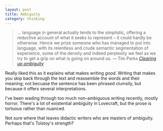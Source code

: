 ```yaml
---
layout: post
title: Ambiguity
category: thinking
---
```


> &hellip; language in general actually tends to the simplistic, offering a reductive account of what it seeks to represent &#8211; it could hardly be otherwise. Hence we prize someone who has managed to put into language, with its relentless and crude semantic segmentation of experience, some of the density and indeed perplexity we feel as we try to get a grip on what is going on around us. &#8212;&thinsp;Tim Parks <cite>[Clearing up ambiguity](http://www.nybooks.com/blogs/nyrblog/2015/sep/01/clearing-up-ambiguity/)</cite>

Really liked this as it explains what makes writing _good_. Writing that makes you skip back through the text and reassemble the words and their meaning; not becuase the sentence has been phrased clumsily, but because it offers several interpretations.

I've been wading through too much non&#8211;ambiguous writing recently, mostly horror. There's a lot of existential ambiguity in Lovecraft, but the prose is tortuous rather than nuanced.

Not sure where that leaves didactic writers who are masters of ambiguity. Perhaps that's Tolstoy's strength?
